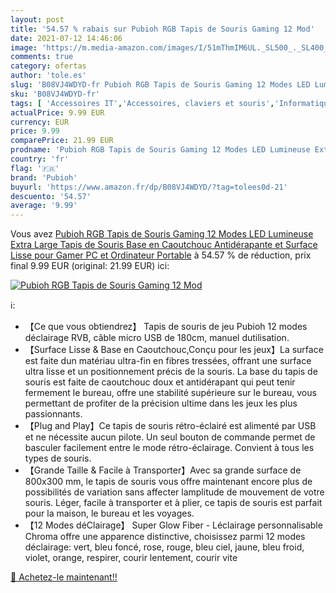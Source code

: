 ```yaml
---
layout: post
title: '54.57 % rabais sur Pubioh RGB Tapis de Souris Gaming 12 Mod'
date: 2021-07-12 14:46:06
image: 'https://m.media-amazon.com/images/I/51mThmIM6UL._SL500_._SL400_.jpg'
comments: true
category: ofertas
author: 'tole.es'
slug: 'B08VJ4WDYD-fr Pubioh RGB Tapis de Souris Gaming 12 Modes LED Lumineuse...'
sku: 'B08VJ4WDYD-fr'
tags: [ 'Accessoires IT','Accessoires, claviers et souris','Informatique','Tapis de souris','pubioh', ]
actualPrice: 9.99 EUR
currency: EUR
price: 9.99
comparePrice: 21.99 EUR
prodname: 'Pubioh RGB Tapis de Souris Gaming 12 Modes LED Lumineuse Extra Large Tapis de Souris Base en Caoutchouc Antidérapante et Surface Lisse pour Gamer  PC et Ordinateur Portable'
country: 'fr'
flag: '🇫🇷'
brand: 'Pubioh'
buyurl: 'https://www.amazon.fr/dp/B08VJ4WDYD/?tag=tolees0d-21'
descuento: '54.57'
average: '9.99'
---
```


Vous avez [Pubioh RGB Tapis de Souris Gaming 12 Modes LED Lumineuse Extra Large Tapis de Souris Base en Caoutchouc Antidérapante et Surface Lisse pour Gamer  PC et Ordinateur Portable](https://www.amazon.fr/dp/B08VJ4WDYD/?tag=tolees0d-21)  à  54.57 % de réduction, prix final  9.99 EUR (original: 21.99 EUR) ici:

[![Pubioh RGB Tapis de Souris Gaming 12 Mod](https://m.media-amazon.com/images/I/51mThmIM6UL._SL500_._SL400_.jpg)](https://www.amazon.fr/dp/B08VJ4WDYD/?tag=tolees0d-21)

ℹ️:

- 【Ce que vous obtiendrez】 Tapis de souris de jeu Pubioh 12 modes déclairage RVB, câble micro USB de 180cm, manuel dutilisation.
- 【Surface Lisse & Base en Caoutchouc,Conçu pour les jeux】La surface est faite dun matériau ultra-fin en fibres tressées, offrant une surface ultra lisse et un positionnement précis de la souris. La base du tapis de souris est faite de caoutchouc doux et antidérapant qui peut tenir fermement le bureau, offre une stabilité supérieure sur le bureau, vous permettant de profiter de la précision ultime dans les jeux les plus passionnants.
- 【Plug and Play】Ce tapis de souris rétro-éclairé est alimenté par USB et ne nécessite aucun pilote. Un seul bouton de commande permet de basculer facilement entre le mode rétro-éclairage. Convient à tous les types de souris.
- 【Grande Taille & Facile à Transporter】Avec sa grande surface de 800x300 mm, le tapis de souris vous offre maintenant encore plus de possibilités de variation sans affecter lamplitude de mouvement de votre souris. Léger, facile à transporter et à plier, ce tapis de souris est parfait pour la maison, le bureau et les voyages.
- 【12 Modes déClairage】 Super Glow Fiber - Léclairage personnalisable Chroma offre une apparence distinctive, choisissez parmi 12 modes déclairage: vert, bleu foncé, rose, rouge, bleu ciel, jaune, bleu froid, violet, orange, respirer, courir lentement, courir vite

[🛒 Achetez-le maintenant!!](https://www.amazon.fr/dp/B08VJ4WDYD/?tag=tolees0d-21)
